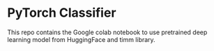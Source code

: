 # PyTorch Classifier

This repo contains the Google colab notebook to use pretrained deep learning model from HuggingFace and timm library.
